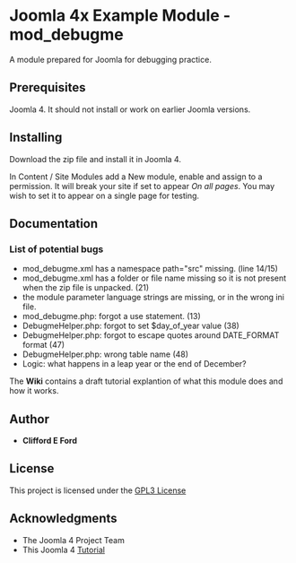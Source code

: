# Joomla 4x Example Module - mod_debugme

A module prepared for Joomla for debugging practice.

## Prerequisites

Joomla 4. It should not install or work on earlier Joomla versions.

## Installing

Download the zip file and install it in Joomla 4.

In Content / Site Modules add a New module, enable and assign to a permission. It will break your site if set to appear *On all pages*. You may wish to set it to appear on a single page for testing.

## Documentation

### List of potential bugs
- mod_debugme.xml has a namespace path="src" missing. (line 14/15)
- mod_debugme.xml has a folder or file name missing so it is not present when the zip file is unpacked. (21)
- the module parameter language strings are missing, or in the wrong ini file.
- mod_debugme.php: forgot a use statement. (13)
- DebugmeHelper.php: forgot to set $day_of_year value (38)
- DebugmeHelper.php: forgot to escape quotes around DATE_FORMAT format  (47)
- DebugmeHelper.php: wrong table name (48)
- Logic: what happens in a leap year or the end of December?

The **Wiki** contains a draft tutorial explantion of what this module does and how it works.

## Author

* **Clifford E Ford**

## License

This project is licensed under the [GPL3 License](http://www.gnu.org/licenses/gpl-3.0.html)

## Acknowledgments

* The Joomla 4 Project Team
* This Joomla 4 [Tutorial](https://docs.joomla.org/J4.x:Creating_a_Simple_Module)

